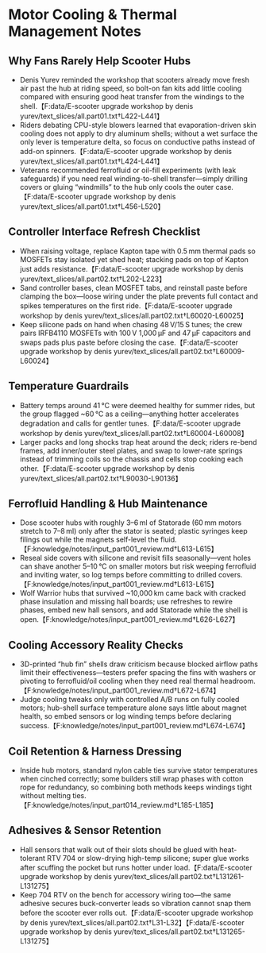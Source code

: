 # Motor Cooling & Thermal Management Notes

## Why Fans Rarely Help Scooter Hubs
- Denis Yurev reminded the workshop that scooters already move fresh air past the hub at riding speed, so bolt-on fan kits add little cooling compared with ensuring good heat transfer from the windings to the shell.【F:data/E-scooter upgrade workshop by denis yurev/text_slices/all.part01.txt†L422-L441】
- Riders debating CPU-style blowers learned that evaporation-driven skin cooling does not apply to dry aluminum shells; without a wet surface the only lever is temperature delta, so focus on conductive paths instead of add-on spinners.【F:data/E-scooter upgrade workshop by denis yurev/text_slices/all.part01.txt†L424-L441】
- Veterans recommended ferrofluid or oil-fill experiments (with leak safeguards) if you need real winding-to-shell transfer—simply drilling covers or gluing “windmills” to the hub only cools the outer case.【F:data/E-scooter upgrade workshop by denis yurev/text_slices/all.part01.txt†L456-L520】

## Controller Interface Refresh Checklist
- When raising voltage, replace Kapton tape with 0.5 mm thermal pads so MOSFETs stay isolated yet shed heat; stacking pads on top of Kapton just adds resistance.【F:data/E-scooter upgrade workshop by denis yurev/text_slices/all.part02.txt†L202-L223】
- Sand controller bases, clean MOSFET tabs, and reinstall paste before clamping the box—loose wiring under the plate prevents full contact and spikes temperatures on the first ride.【F:data/E-scooter upgrade workshop by denis yurev/text_slices/all.part02.txt†L60020-L60025】
- Keep silicone pads on hand when chasing 48 V/15 S tunes; the crew pairs IRFB4110 MOSFETs with 100 V 1,000 µF and 47 µF capacitors and swaps pads plus paste before closing the case.【F:data/E-scooter upgrade workshop by denis yurev/text_slices/all.part02.txt†L60009-L60024】

## Temperature Guardrails
- Battery temps around 41 °C were deemed healthy for summer rides, but the group flagged ~60 °C as a ceiling—anything hotter accelerates degradation and calls for gentler tunes.【F:data/E-scooter upgrade workshop by denis yurev/text_slices/all.part02.txt†L60004-L60008】
- Larger packs and long shocks trap heat around the deck; riders re-bend frames, add inner/outer steel plates, and swap to lower-rate springs instead of trimming coils so the chassis and cells stop cooking each other.【F:data/E-scooter upgrade workshop by denis yurev/text_slices/all.part02.txt†L90030-L90136】

## Ferrofluid Handling & Hub Maintenance
- Dose scooter hubs with roughly 3–6 ml of Statorade (60 mm motors stretch to 7–8 ml) only after the stator is seated; plastic syringes keep filings out while the magnets self-level the fluid.【F:knowledge/notes/input_part001_review.md†L613-L615】
- Reseal side covers with silicone and revisit fills seasonally—vent holes can shave another 5–10 °C on smaller motors but risk weeping ferrofluid and inviting water, so log temps before committing to drilled covers.【F:knowledge/notes/input_part001_review.md†L613-L615】
- Wolf Warrior hubs that survived ~10,000 km came back with cracked phase insulation and missing hall boards; use refreshes to rewire phases, embed new hall sensors, and add Statorade while the shell is open.【F:knowledge/notes/input_part001_review.md†L626-L627】

## Cooling Accessory Reality Checks
- 3D-printed “hub fin” shells draw criticism because blocked airflow paths limit their effectiveness—testers prefer spacing the fins with washers or pivoting to ferrofluid/oil cooling when they need real thermal headroom.【F:knowledge/notes/input_part001_review.md†L672-L674】
- Judge cooling tweaks only with controlled A/B runs on fully cooled motors; hub-shell surface temperature alone says little about magnet health, so embed sensors or log winding temps before declaring success.【F:knowledge/notes/input_part001_review.md†L674-L674】

## Coil Retention & Harness Dressing
- Inside hub motors, standard nylon cable ties survive stator temperatures when cinched correctly; some builders still wrap phases with cotton rope for redundancy, so combining both methods keeps windings tight without melting ties.【F:knowledge/notes/input_part014_review.md†L185-L185】

## Adhesives & Sensor Retention
- Hall sensors that walk out of their slots should be glued with heat-tolerant RTV 704 or slow-drying high-temp silicone; super glue works after scuffing the pocket but runs hotter under load.【F:data/E-scooter upgrade workshop by denis yurev/text_slices/all.part02.txt†L131261-L131275】
- Keep 704 RTV on the bench for accessory wiring too—the same adhesive secures buck-converter leads so vibration cannot snap them before the scooter ever rolls out.【F:data/E-scooter upgrade workshop by denis yurev/text_slices/all.part02.txt†L31-L32】【F:data/E-scooter upgrade workshop by denis yurev/text_slices/all.part02.txt†L131265-L131275】
